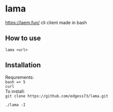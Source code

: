 # lama
https://laem.fun/ cli client made in bash
## How to use
`lama <url>`
## Installation
Requrements:    
`bash => 5`  
`curl`  
To install:  
`git clone https://github.com/edgess73/lama.git`

`./lama -I`
